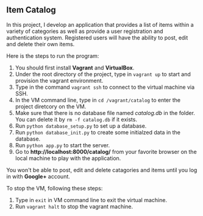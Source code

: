 ## Item Catalog

In this project, I develop an application that provides a list of items within a variety of categories as well as provide a user registration and authentication system. Registered users will have the ability to post, edit and delete their own items.

Here is the steps to run the program:

1. You should first install **Vagrant** and **VirtualBox**.
2. Under the root directory of the project, type in `vagrant up` to start and provision the vagrant environment.
3. Type in the command `vagrant ssh` to connect to the virtual machine via SSH.
4. In the VM command line, type in `cd /vagrant/catalog` to enter the project diretcory on the VM.
5. Make sure that there is no database file named _catalog.db_ in the folder. You can delete it by `rm -f catalog.db` if it exists.
6. Run `python database_setup.py` to set up a database.
7. Run `python database_init.py` to create some initialzed data in the database.
8. Run `python app.py` to start the server.
9. Go to **http://localhost:8000/catalog/** from your favorite browser on the local machine to play with the application.

You won't be able to post, edit and delete catagories and items until you log in with **Google+** account.

To stop the VM, following these steps:

1. Type in `exit` in VM command line to exit the virtual machine.
2. Run `vagrant halt` to stop the vagrant machine.